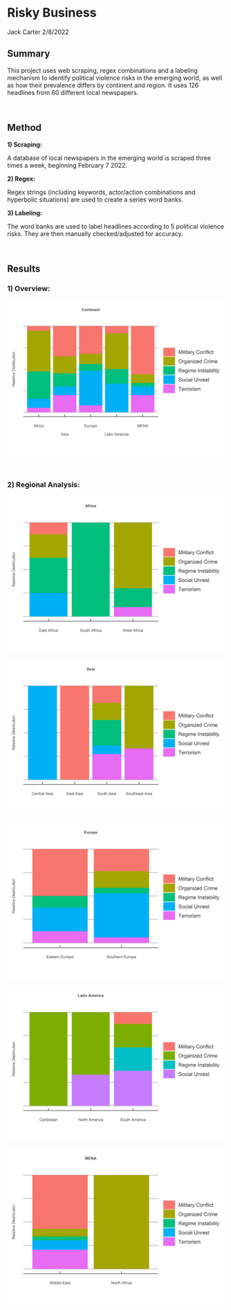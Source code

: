 Risky Business
================
Jack Carter
2/8/2022

## **Summary**

This project uses web scraping, regex combinations and a labeling
mechanism to identify political violence risks in the emerging world, as
well as how their prevalence differs by continent and region. It uses
126 headlines from 60 different local newspapers.

 

## **Method**

**1) Scraping:**

A database of local newspapers in the emerging world is scraped three
times a week, beginning February 7 2022.

**2) Regex:**

Regex strings (including keywords, actor/action combinations and
hyperbolic situations) are used to create a series word banks.

**3) Labeling:**

The word banks are used to label headlines according to 5 political
violence risks. They are then manually checked/adjusted for accuracy.

 

## Results

### **1) Overview:**

![](Risky-Business_files/figure-gfm/unnamed-chunk-1-1.png)<!-- -->

 

### **2) Regional Analysis:**

![](Risky-Business_files/figure-gfm/unnamed-chunk-2-1.png)<!-- -->

![](Risky-Business_files/figure-gfm/unnamed-chunk-3-1.png)<!-- -->

![](Risky-Business_files/figure-gfm/unnamed-chunk-4-1.png)<!-- -->

![](Risky-Business_files/figure-gfm/unnamed-chunk-5-1.png)<!-- -->

![](Risky-Business_files/figure-gfm/unnamed-chunk-6-1.png)<!-- -->

